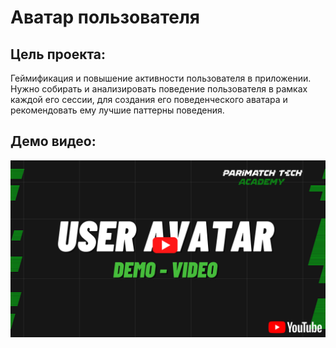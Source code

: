 # Аватар пользователя
## Цель проекта:

Геймификация и повышение активности пользователя в приложении. Нужно собирать и анализировать поведение пользователя в рамках каждой его сессии, для создания его поведенческого аватара и рекомендовать ему лучшие паттерны поведения.

## Демо видео:
[![Watch the video](https://github.com/User-Avatar-BackEnd/UserAvatar/blob/master/demo-picture.png)](https://youtu.be/i5eKNAdw8MI)


